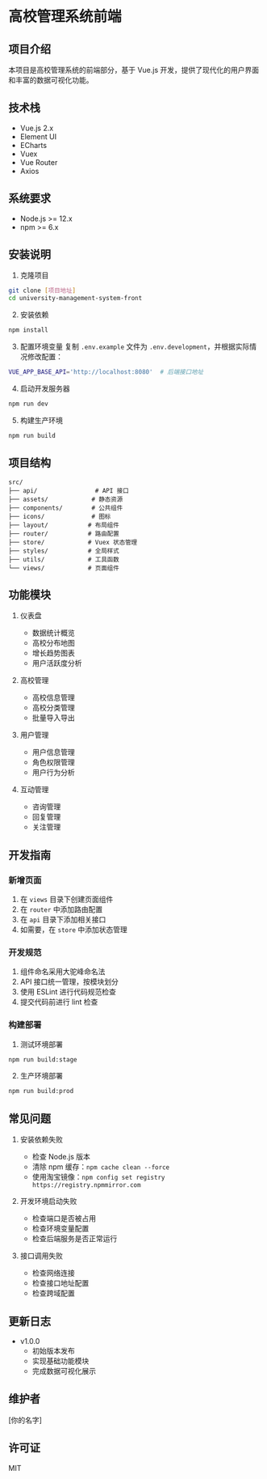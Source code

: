 # 高校管理系统前端

## 项目介绍
本项目是高校管理系统的前端部分，基于 Vue.js 开发，提供了现代化的用户界面和丰富的数据可视化功能。

## 技术栈
- Vue.js 2.x
- Element UI
- ECharts
- Vuex
- Vue Router
- Axios

## 系统要求
- Node.js >= 12.x
- npm >= 6.x

## 安装说明

1. 克隆项目
```bash
git clone [项目地址]
cd university-management-system-front
```

2. 安装依赖
```bash
npm install
```

3. 配置环境变量
复制 `.env.example` 文件为 `.env.development`，并根据实际情况修改配置：
```bash
VUE_APP_BASE_API='http://localhost:8080'  # 后端接口地址
```

4. 启动开发服务器
```bash
npm run dev
```

5. 构建生产环境
```bash
npm run build
```

## 项目结构
```
src/
├── api/                # API 接口
├── assets/            # 静态资源
├── components/        # 公共组件
├── icons/             # 图标
├── layout/           # 布局组件
├── router/           # 路由配置
├── store/            # Vuex 状态管理
├── styles/           # 全局样式
├── utils/            # 工具函数
└── views/            # 页面组件
```

## 功能模块
1. 仪表盘
   - 数据统计概览
   - 高校分布地图
   - 增长趋势图表
   - 用户活跃度分析

2. 高校管理
   - 高校信息管理
   - 高校分类管理
   - 批量导入导出

3. 用户管理
   - 用户信息管理
   - 角色权限管理
   - 用户行为分析

4. 互动管理
   - 咨询管理
   - 回复管理
   - 关注管理

## 开发指南

### 新增页面
1. 在 `views` 目录下创建页面组件
2. 在 `router` 中添加路由配置
3. 在 `api` 目录下添加相关接口
4. 如需要，在 `store` 中添加状态管理

### 开发规范
1. 组件命名采用大驼峰命名法
2. API 接口统一管理，按模块划分
3. 使用 ESLint 进行代码规范检查
4. 提交代码前进行 lint 检查

### 构建部署
1. 测试环境部署
```bash
npm run build:stage
```

2. 生产环境部署
```bash
npm run build:prod
```

## 常见问题

1. 安装依赖失败
   - 检查 Node.js 版本
   - 清除 npm 缓存：`npm cache clean --force`
   - 使用淘宝镜像：`npm config set registry https://registry.npmmirror.com`

2. 开发环境启动失败
   - 检查端口是否被占用
   - 检查环境变量配置
   - 检查后端服务是否正常运行

3. 接口调用失败
   - 检查网络连接
   - 检查接口地址配置
   - 检查跨域配置

## 更新日志
- v1.0.0
  - 初始版本发布
  - 实现基础功能模块
  - 完成数据可视化展示

## 维护者
[你的名字]

## 许可证
MIT
